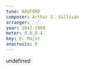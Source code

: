 ```yaml
---
tune: NAUFORD
composer: Arthur S. Sullivan
arranger: '-'
year: 1842-1900
meter: 8.8.8.4.
key: E♭ Major
anacrusis: 0
---
```

undefined